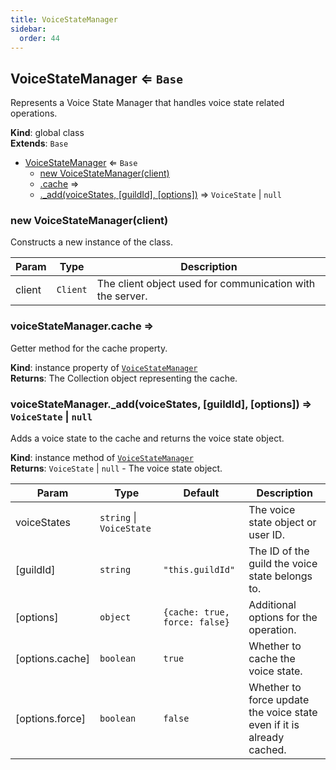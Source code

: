 ```yaml
---
title: VoiceStateManager
sidebar:
  order: 44
---
```




## VoiceStateManager ⇐ <code>Base</code>
Represents a Voice State Manager that handles voice state related operations.

**Kind**: global class  
**Extends**: <code>Base</code>  

* [VoiceStateManager](#VoiceStateManager) ⇐ <code>Base</code>
    * [new VoiceStateManager(client)](#new_VoiceStateManager_new)
    * [.cache](#VoiceStateManager+cache) ⇒
    * [._add(voiceStates, [guildId], [options])](#VoiceStateManager+_add) ⇒ <code>VoiceState</code> \| <code>null</code>

<a name="new_VoiceStateManager_new"></a>

### new VoiceStateManager(client)
Constructs a new instance of the class.


| Param | Type | Description |
| --- | --- | --- |
| client | <code>Client</code> | The client object used for communication with the server. |

<a name="VoiceStateManager+cache"></a>

### voiceStateManager.cache ⇒
Getter method for the cache property.

**Kind**: instance property of [<code>VoiceStateManager</code>](#VoiceStateManager)  
**Returns**: The Collection object representing the cache.  
<a name="VoiceStateManager+_add"></a>

### voiceStateManager.\_add(voiceStates, [guildId], [options]) ⇒ <code>VoiceState</code> \| <code>null</code>
Adds a voice state to the cache and returns the voice state object.

**Kind**: instance method of [<code>VoiceStateManager</code>](#VoiceStateManager)  
**Returns**: <code>VoiceState</code> \| <code>null</code> - The voice state object.  

| Param | Type | Default | Description |
| --- | --- | --- | --- |
| voiceStates | <code>string</code> \| <code>VoiceState</code> |  | The voice state object or user ID. |
| [guildId] | <code>string</code> | <code>&quot;this.guildId&quot;</code> | The ID of the guild the voice state belongs to. |
| [options] | <code>object</code> | <code>{cache: true, force: false}</code> | Additional options for the operation. |
| [options.cache] | <code>boolean</code> | <code>true</code> | Whether to cache the voice state. |
| [options.force] | <code>boolean</code> | <code>false</code> | Whether to force update the voice state even if it is already cached. |

